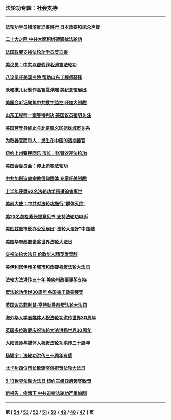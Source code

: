 ### 法轮功专辑：社会支持
---
#### [法轮功学员横滨反迫害游行 日本政要和民众声援](../../pages/nf4386/n13847132.md?10290430) 
#### [二十大之际 中共大面积绑架骚扰法轮功](../../pages/nf4386/n13846381.md?10290430) 
#### [法国政要支持法轮功学员反迫害](../../pages/nf4386/n13841970.md?10290430) 
#### [美议员：中共以虚假罪名迫害法轮功](../../pages/nf4386/n13841083.md?10290430) 
#### [八议员吁美国务院 帮助山东工程师获释](../../pages/nf4386/n13836379.md?10290430) 
#### [耿和携儿女制作高智晟浮雕 美纪念馆展出](../../pages/nf4386/n13829624.md?10290430) 
#### [美国会听证聚焦中共数字监控 吁加大制裁](../../pages/nf4386/n13825083.md?10290430) 
#### [山东工程师一案等待判决 美国议员密切关注](../../pages/nf4386/n13815065.md?10290430) 
#### [美国劳登县终止与北京顺义区姐妹城市关系](../../pages/nf4386/n13811030.md?10290430) 
#### [为取器官而杀人：发生在中国的活摘器官](../../pages/nf4386/n13794731.md?10290430) 
#### [纽约上州警民同乐 市长：张臂欢迎法轮功](../../pages/nf4386/n13794375.md?10290430) 
#### [美国会委员会：停止迫害法轮功](../../pages/nf4386/n13788164.md?10290430) 
#### [中共加剧迫害宗教信仰团体 专家吁美制裁](../../pages/nf4386/n13780252.md?10290430) 
#### [上半年获悉92名法轮功学员遭迫害离世](../../pages/nf4386/n13772701.md?10290430) 
#### [美前大使：中共对法轮功施行“群体灭绝”](../../pages/nf4386/n13771705.md?10290430) 
#### [美23名总检察长提意见书 支持法轮功申诉](../../pages/nf4386/n13766596.md?10290430) 
#### [美匹兹堡市长办公室展出“法轮大法好”中国结](../../pages/nf4386/n13749721.md?10290430) 
#### [美国华府政要褒奖世界法轮大法日](../../pages/nf4386/n13743770.md?10290430) 
#### [庆祝法轮大法日 伦敦华人精英发贺辞](../../pages/nf4386/n13741593.md?10290430) 
#### [美伊利诺伊州多城市和政要祝贺法轮大法日](../../pages/nf4386/n13737149.md?10290430) 
#### [法轮大法洪传三十年 美佛州政要褒奖支持](../../pages/nf4386/n13737103.md?10290430) 
#### [贺法轮功传世30周年 各国逾千政要褒奖](../../pages/nf4386/n13735828.md?10290430) 
#### [英国议员菲利普‧亨特勋爵恭贺法轮大法日](../../pages/nf4386/n13736187.md?10290430) 
#### [海外华人学者媒体人祝法轮功洪传世界30周年](../../pages/nf4386/n13735835.md?10290430) 
#### [英国多位政要庆祝法轮大法洪扬世界30周年](../../pages/nf4386/n13734739.md?10290430) 
#### [大陆律师与媒体人祝贺法轮功洪传三十周年](../../pages/nf4386/n13735062.md?10290430) 
#### [杨颖宇：法轮功洪传三十周年有感](../../pages/nf4386/n13734884.md?10290430) 
#### [北卡州四位市长致褒奖信祝贺法轮大法日](../../pages/nf4386/n13733292.md?10290430) 
#### [5·13世界法轮大法日 纽约三级政府褒奖致贺](../../pages/nf4386/n13732651.md?10290430) 
#### [新报告：疫情下 中共迫害法轮功严重加剧](../../pages/nf4386/n13732612.md?10290430) 

---
#### 第 [ [54](./54.md?10290430) / [53](./53.md?10290430) / [52](./52.md?10290430) / [51](./51.md?10290430) / [50](./50.md?10290430) / [49](./49.md?10290430) / [48](./48.md?10290430) / [47](./47.md?10290430) ] 页
